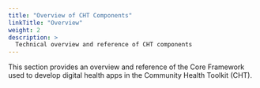 ```yaml
---
title: "Overview of CHT Components"
linkTitle: "Overview"
weight: 2
description: >
  Technical overview and reference of CHT components
---
```


This section provides an overview and reference of the Core Framework used to develop digital health apps in the Community Health Toolkit (CHT).

